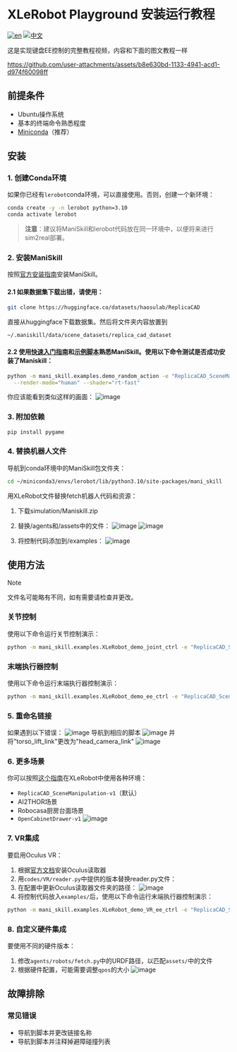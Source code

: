 # XLeRobot Playground 安装运行教程
[![en](https://img.shields.io/badge/lang-en-red.svg)](sim_guide.md)
[![中文](https://img.shields.io/badge/lang-中文-green.svg)](sim_guide_CN.md)

这是实现键盘EE控制的完整教程视频，内容和下面的图文教程一样

https://github.com/user-attachments/assets/b8e630bd-1133-4941-acd1-d974f60098ff


## 前提条件

- Ubuntu操作系统
- 基本的终端命令熟悉程度
- [Miniconda](https://docs.anaconda.com/free/miniconda/index.html)（推荐）

## 安装

### 1. 创建Conda环境

如果你已经有`lerobot`conda环境，可以直接使用。否则，创建一个新环境：

```bash
conda create -y -n lerobot python=3.10
conda activate lerobot
```

> **注意**：建议将ManiSkill和lerobot代码放在同一环境中，以便将来进行sim2real部署。

### 2. 安装ManiSkill

按照[官方安装指南](https://maniskill.readthedocs.io/en/latest/user_guide/getting_started/installation.html)安装ManiSkill。



#### 2.1 如果数据集下载出错，请使用：

```bash
git clone https://huggingface.co/datasets/haosulab/ReplicaCAD
```
直接从huggingface下载数据集。然后将文件夹内容放置到

```bash
~/.maniskill/data/scene_datasets/replica_cad_dataset
```

#### 2.2 使用[快速入门指南](https://maniskill.readthedocs.io/en/latest/user_guide/getting_started/quickstart.html)和[示例脚本](https://maniskill.readthedocs.io/en/latest/user_guide/getting_started/quickstart.html)熟悉ManiSkill。使用以下命令测试是否成功安装了Maniskill：
```bash
python -m mani_skill.examples.demo_random_action -e "ReplicaCAD_SceneManipulation-v1" \
  --render-mode="human" --shader="rt-fast"
```
你应该能看到类似这样的画面：
![image](https://github.com/user-attachments/assets/c7509843-f037-4f37-9b1c-e7cad939037c)


### 3. 附加依赖

```bash
pip install pygame
```

### 4. 替换机器人文件

导航到conda环境中的ManiSkill包文件夹：

```bash
cd ~/miniconda3/envs/lerobot/lib/python3.10/site-packages/mani_skill
```

用XLeRobot文件替换fetch机器人代码和资源：

1. 下载simulation/Maniskill.zip

2. 替换/agents和/assets中的文件：
![image](https://github.com/user-attachments/assets/2675fb26-0302-45ec-a994-d4133ce8c239)
![image](https://github.com/user-attachments/assets/5a85d244-b342-45f5-bfa3-72f1ce11c83a)


3. 将控制代码添加到/examples：
![image](https://github.com/user-attachments/assets/654556ab-473f-44d2-8ff7-107c346882c6)


## 使用方法

> [!NOTE] 
> 文件名可能略有不同，如有需要请检查并更改。
### 关节控制

使用以下命令运行关节控制演示：

```bash
python -m mani_skill.examples.XLeRobot_demo_joint_ctrl -e "ReplicaCAD_SceneManipulation-v1"   --render-mode="human" --shader="rt-fast" -c "pd_joint_delta_pos_dual_arm"
```

### 末端执行器控制

使用以下命令运行末端执行器控制演示：

```bash
python -m mani_skill.examples.XLeRobot_demo_ee_ctrl -e "ReplicaCAD_SceneManipulation-v1"   --render-mode="human" --shader="rt-fast" -c "pd_joint_delta_pos_dual_arm"
```

### 5. 重命名链接

如果遇到以下错误：
![image](https://github.com/user-attachments/assets/c81569a3-5c4f-4ba6-99d9-65d84937e767)
导航到相应的脚本
![image](https://github.com/user-attachments/assets/afda5567-3dfa-4e04-997f-4b5eff0dd1bc)
并将"torso_lift_link"更改为"head_camera_link"
![image](https://github.com/user-attachments/assets/05b52683-5e50-47fc-9cf7-9c021927db18)

### 6. 更多场景

你可以按照[这个指南](https://maniskill.readthedocs.io/en/latest/user_guide/datasets/scenes.html)在XLeRobot中使用各种环境：

- `ReplicaCAD_SceneManipulation-v1`（默认）
- AI2THOR场景
- Robocasa厨房台面场景
- `OpenCabinetDrawer-v1`
![image](https://github.com/user-attachments/assets/767683be-c090-4fd7-9cfe-05fd2b4559c6)


### 7. VR集成

要启用Oculus VR：

1. 根据[官方文档](https://github.com/rail-berkeley/oculus_reader)安装Oculus读取器
2. 用`codes/VR/reader.py`中提供的版本替换reader.py文件：
3. 在配置中更新Oculus读取器文件夹的路径：
![image](https://github.com/user-attachments/assets/f05fae0f-9641-4704-bac7-dea9aa4f0092)
4. 将控制代码放入`examples/`后，使用以下命令运行末端执行器控制演示：

```bash
python -m mani_skill.examples.XLeRobot_demo_VR_ee_ctrl -e "ReplicaCAD_SceneManipulation-v1"   --render-mode="human" --shader="rt-fast" -c "pd_joint_delta_pos_dual_arm"
```

### 8. 自定义硬件集成

要使用不同的硬件版本：

1. 修改`agents/robots/fetch.py`中的URDF路径，以匹配`assets/`中的文件
2. 根据硬件配置，可能需要调整`qpos`的大小
![image](https://github.com/user-attachments/assets/01c5568a-46ac-4d74-95e1-c66994a72d19)

## 故障排除

### 常见错误

- 导航到脚本并更改链接名称
- 导航到脚本并注释掉避障碰撞列表

